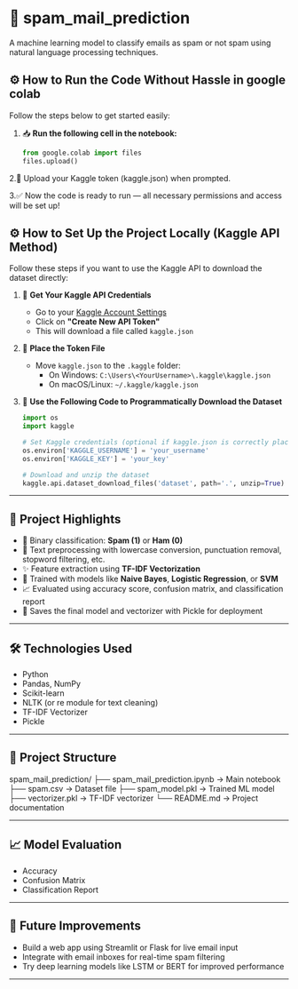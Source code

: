 #  📧 spam_mail_prediction
A machine learning model to classify emails as spam or not spam using natural language processing techniques.

## ⚙️ How to Run the Code Without Hassle in google colab

Follow the steps below to get started easily:

1. 📥 **Run the following cell in the notebook:**

   ```python
   from google.colab import files
   files.upload()
2.🔐 Upload your Kaggle token (kaggle.json) when prompted.

3.✅ Now the code is ready to run — all necessary permissions and access will be set up!

## ⚙️ How to Set Up the Project Locally (Kaggle API Method)

Follow these steps if you want to use the Kaggle API to download the dataset directly:

1. 🔑 **Get Your Kaggle API Credentials**  
   - Go to your [Kaggle Account Settings](https://www.kaggle.com/account)
   - Click on **"Create New API Token"**
   - This will download a file called `kaggle.json`

2. 📁 **Place the Token File**  
   - Move `kaggle.json` to the `.kaggle` folder:
     - On Windows: `C:\Users\<YourUsername>\.kaggle\kaggle.json`
     - On macOS/Linux: `~/.kaggle/kaggle.json`

3. 🧠 **Use the Following Code to Programmatically Download the Dataset**

   ```python
   import os
   import kaggle

   # Set Kaggle credentials (optional if kaggle.json is correctly placed)
   os.environ['KAGGLE_USERNAME'] = 'your_username'
   os.environ['KAGGLE_KEY'] = 'your_key'

   # Download and unzip the dataset
   kaggle.api.dataset_download_files('dataset', path='.', unzip=True)

---

## 📌 Project Highlights

- 🧠 Binary classification: **Spam (1)** or **Ham (0)**
- 🧹 Text preprocessing with lowercase conversion, punctuation removal, stopword filtering, etc.
- ✨ Feature extraction using **TF-IDF Vectorization**
- 🧪 Trained with models like **Naive Bayes**, **Logistic Regression**, or **SVM**
- 📈 Evaluated using accuracy score, confusion matrix, and classification report
- 💾 Saves the final model and vectorizer with Pickle for deployment

---

## 🛠️ Technologies Used

- Python
- Pandas, NumPy
- Scikit-learn
- NLTK (or re module for text cleaning)
- TF-IDF Vectorizer
- Pickle

---
## 📁 Project Structure

spam_mail_prediction/
├── spam_mail_prediction.ipynb → Main notebook
├── spam.csv → Dataset file
├── spam_model.pkl → Trained ML model
├── vectorizer.pkl → TF-IDF vectorizer
└── README.md → Project documentation

---

## 📈 Model Evaluation

- Accuracy
- Confusion Matrix
- Classification Report

---

## 📌 Future Improvements

- Build a web app using Streamlit or Flask for live email input
- Integrate with email inboxes for real-time spam filtering
- Try deep learning models like LSTM or BERT for improved performance

---
